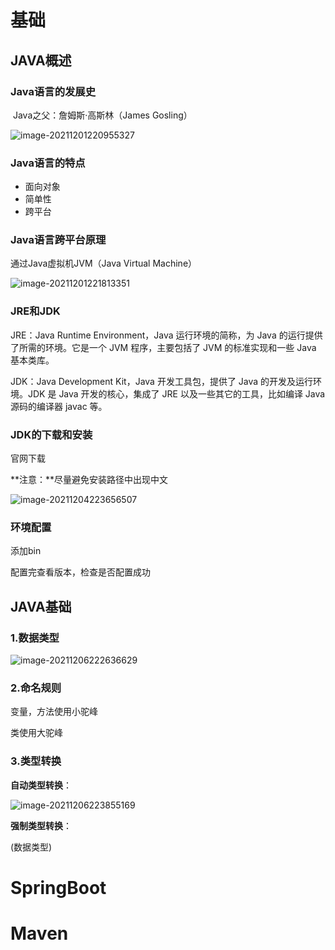 # 基础

## JAVA概述

### Java语言的发展史

​	Java之父：詹姆斯·高斯林（James Gosling）

![image-20211201220955327](D:/Typora/img/image-20211201220955327.png)

### Java语言的特点

- 面向对象
- 简单性
- 跨平台

### Java语言跨平台原理

通过Java虚拟机JVM（Java Virtual Machine）

![image-20211201221813351](D:/Typora/img/image-20211201221813351.png)

### JRE和JDK

JRE：Java Runtime Environment，Java 运行环境的简称，为 Java 的运行提供了所需的环境。它是一个 JVM 程序，主要包括了 JVM 的标准实现和一些 Java 基本类库。

JDK：Java Development Kit，Java 开发工具包，提供了 Java 的开发及运行环境。JDK 是 Java 开发的核心，集成了 JRE 以及一些其它的工具，比如编译 Java 源码的编译器 javac 等。

### JDK的下载和安装

官网下载

**注意：**尽量避免安装路径中出现中文

![image-20211204223656507](D:/Typora/img/image-20211204223656507.png)

### 环境配置

添加bin

配置完查看版本，检查是否配置成功

## JAVA基础

### 1.数据类型

![image-20211206222636629](D:/Typora/img/image-20211206222636629.png)

### 2.命名规则

变量，方法使用小驼峰

类使用大驼峰

### 3.类型转换

**自动类型转换**：

![image-20211206223855169](D:/Typora/img/image-20211206223855169.png)

**强制类型转换**：

(数据类型)

# SpringBoot

# Maven

